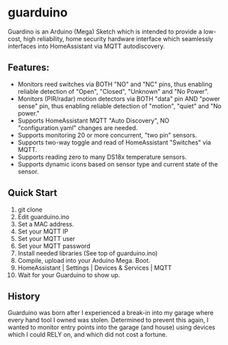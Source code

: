 # guarduino
Guardino is an Arduino (Mega) Sketch which is intended to provide a low-cost, high reliability, home security hardware interface which seamlessly interfaces into HomeAssistant via MQTT autodiscovery.

## Features:
* Monitors reed switches via BOTH "NO" and "NC" pins, thus enabling reliable detection of "Open", "Closed", "Unknown" and "No Power".
* Monitors (PIR/radar) motion detectors via BOTH "data" pin AND "power sense" pin, thus enabling reliable detection of "motion", "quiet" and "No power."
* Supports HomeAssistant MQTT "Auto Discovery", NO "configuration.yaml" changes are needed.
* Supports monitoring 20 or more concurrent, "two pin" sensors.
* Supports two-way toggle and read of HomeAssistant "Switches" via MQTT.
* Supports reading zero to many DS18x temperature sensors.
* Supports dynamic icons based on sensor type and current state of the sensor.

## Quick Start
1. git clone
2. Edit guarduino.ino
3. Set a MAC address.
4. Set your MQTT IP
5. Set your MQTT user
6. Set your MQTT password
8. Install needed libraries (See top of guarduino.ino)
9. Compile, upload into your Arduino Mega. Boot.
10. HomeAssistant | Settings | Devices & Services | MQTT
11. Wait for your Guarduino to show up.


## History
Guarduino was born after I experienced a break-in into my garage where every hand tool I owned was stolen. Determined to prevent this again, I wanted to monitor entry points into the garage (and house) using devices which I could RELY on, and which did not cost a fortune. 
